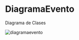 # DiagramaEvento
Diagrama de Clases

![diagramaevento](https://user-images.githubusercontent.com/33762101/32981748-ae26c496-cc47-11e7-879d-795e7d998499.png)
